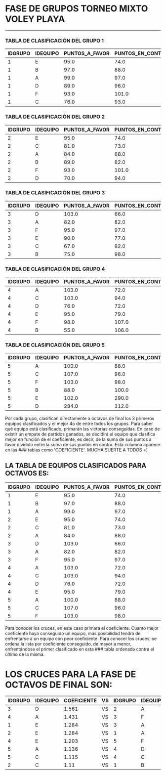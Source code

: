 # FASE DE GRUPOS TORNEO MIXTO VOLEY PLAYA
----------------------------------------

### TABLA DE CLASIFICACIÓN DEL GRUPO 1


|IDGRUPO|IDEQUIPO|PUNTOS_A_FAVOR|PUNTOS_EN_CONTRA|PARTIDOS_GANADOS|COEFICIENTE|CLASIFICACION|
|-------|--------|--------------|----------------|----------------|-----------|-------------|
|1      |E       |95.0          |74.0            |3               |1.284      |1            |
|1      |B       |97.0          |88.0            |3               |1.102      |2            |
|1      |A       |99.0          |97.0            |3               |1.021      |3            |
|1      |D       |89.0          |96.0            |2               |0.927      |4            |
|1      |F       |93.0          |101.0           |2               |0.921      |5            |
|1      |C       |76.0          |93.0            |2               |0.817      |6            |



### TABLA DE CLASIFICACIÓN DEL GRUPO 2


|IDGRUPO|IDEQUIPO|PUNTOS_A_FAVOR|PUNTOS_EN_CONTRA|PARTIDOS_GANADOS|COEFICIENTE|CLASIFICACION|
|-------|--------|--------------|----------------|----------------|-----------|-------------|
|2      |E       |95.0          |74.0            |3               |1.284      |1            |
|2      |C       |81.0          |73.0            |3               |1.11       |2            |
|2      |A       |84.0          |88.0            |3               |0.955      |3            |
|2      |B       |89.0          |82.0            |2               |1.085      |4            |
|2      |F       |93.0          |101.0           |2               |0.921      |5            |
|2      |D       |70.0          |94.0            |2               |0.745      |6            |



### TABLA DE CLASIFICACIÓN DEL GRUPO 3


|IDGRUPO|IDEQUIPO|PUNTOS_A_FAVOR|PUNTOS_EN_CONTRA|PARTIDOS_GANADOS|COEFICIENTE|CLASIFICACION|
|-------|--------|--------------|----------------|----------------|-----------|-------------|
|3      |D       |103.0         |66.0            |4               |1.561      |1            |
|3      |A       |82.0          |82.0            |3               |1.0        |2            |
|3      |F       |95.0          |97.0            |3               |0.979      |3            |
|3      |E       |90.0          |77.0            |2               |1.169      |4            |
|3      |C       |67.0          |92.0            |2               |0.728      |5            |
|3      |B       |75.0          |98.0            |1               |0.765      |6            |



### TABLA DE CLASIFICACIÓN DEL GRUPO 4


|IDGRUPO|IDEQUIPO|PUNTOS_A_FAVOR|PUNTOS_EN_CONTRA|PARTIDOS_GANADOS|COEFICIENTE|CLASIFICACION|
|-------|--------|--------------|----------------|----------------|-----------|-------------|
|4      |A       |103.0         |72.0            |4               |1.431      |1            |
|4      |C       |103.0         |94.0            |4               |1.096      |2            |
|4      |D       |76.0          |72.0            |3               |1.056      |3            |
|4      |E       |95.0          |79.0            |2               |1.203      |4            |
|4      |F       |98.0          |107.0           |2               |0.916      |5            |
|4      |B       |55.0          |106.0           |0               |0.519      |6            |



### TABLA DE CLASIFICACIÓN DEL GRUPO 5


|IDGRUPO|IDEQUIPO|PUNTOS_A_FAVOR|PUNTOS_EN_CONTRA|PARTIDOS_GANADOS|COEFICIENTE|CLASIFICACION|
|-------|--------|--------------|----------------|----------------|-----------|-------------|
|5      |A       |100.0         |88.0            |4               |1.136      |1            |
|5      |C       |107.0         |96.0            |4               |1.115      |2            |
|5      |F       |103.0         |98.0            |2               |1.051      |3            |
|5      |B       |88.0          |100.0           |2               |0.88       |4            |
|5      |E       |102.0         |290.0           |2               |0.352      |5            |
|5      |D       |284.0         |112.0           |1               |2.536      |6            |



Por cada grupo, clasifican directamente a octavos de final los 3 primeros equipos clasificados y el mejor 4o de entre todos los grupos.
Para saber qué equipo está clasificado, primarán las victorias conseguidas.
En caso de existir un empate de partidos ganados, se decidirá el equipo que clasifica mejor en función de el coeficiente,
es decir, de la suma de sus puntos a favor dividido entre la suma de sus puntos en contra. Esta columna aparece en las ### tablas como 'COEFICIENTE'.
MUCHA SUERTE A TODOS =)


## LA TABLA DE EQUIPOS CLASIFICADOS PARA OCTAVOS ES:


|IDGRUPO|IDEQUIPO|PUNTOS_A_FAVOR|PUNTOS_EN_CONTRA|PARTIDOS_GANADOS|COEFICIENTE|CLASIFICACION|
|-------|--------|--------------|----------------|----------------|-----------|-------------|
|1      |E       |95.0          |74.0            |3               |1.284      |1            |
|1      |B       |97.0          |88.0            |3               |1.102      |2            |
|1      |A       |99.0          |97.0            |3               |1.021      |3            |
|2      |E       |95.0          |74.0            |3               |1.284      |1            |
|2      |C       |81.0          |73.0            |3               |1.11       |2            |
|2      |A       |84.0          |88.0            |3               |0.955      |3            |
|3      |D       |103.0         |66.0            |4               |1.561      |1            |
|3      |A       |82.0          |82.0            |3               |1.0        |2            |
|3      |F       |95.0          |97.0            |3               |0.979      |3            |
|4      |A       |103.0         |72.0            |4               |1.431      |1            |
|4      |C       |103.0         |94.0            |4               |1.096      |2            |
|4      |D       |76.0          |72.0            |3               |1.056      |3            |
|4      |E       |95.0          |79.0            |2               |1.203      |4            |
|5      |A       |100.0         |88.0            |4               |1.136      |1            |
|5      |C       |107.0         |96.0            |4               |1.115      |2            |
|5      |F       |103.0         |98.0            |2               |1.051      |3            |



Para conocer los cruces, en este caso primará el coeficiente.
Cuanto mejor coeficiente haya conseguido un equipo, más posibilidad tendrá de enfrentarse a un equipo con peor coeficiente.
Para conocer los cruces, se ordena la lista por coeficiente conseguido, de mayor a menor,
enfrentándose el primer clasificado en esta ### tabla ordenada contra el último de la misma.


# LOS CRUCES PARA LA FASE DE OCTAVOS DE FINAL SON:


|IDGRUPO|IDEQUIPO|COEFICIENTE|VS |IDGRUPO|IDEQUIPO|COEFICIENTE|
|-------|--------|-----------|---|-------|--------|-----------|
|3      |D       |1.561      |VS |2      |A       |0.955      |
|4      |A       |1.431      |VS |3      |F       |0.979      |
|1      |E       |1.284      |VS |3      |A       |1.0        |
|2      |E       |1.284      |VS |1      |A       |1.021      |
|4      |E       |1.203      |VS |5      |F       |1.051      |
|5      |A       |1.136      |VS |4      |D       |1.056      |
|5      |C       |1.115      |VS |4      |C       |1.096      |
|2      |C       |1.11       |VS |1      |B       |1.102      |


